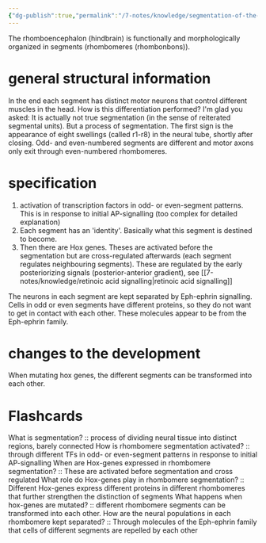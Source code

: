 ```yaml
---
{"dg-publish":true,"permalink":"/7-notes/knowledge/segmentation-of-the-rhombenecephalon/","tags":["uni/fmb/dev"]}
---
```


The rhomboencephalon (hindbrain) is functionally and morphologically organized in segments (rhombomeres (rhombonbons)). 
# general structural information
In the end each segment has distinct motor neurons that control different muscles in the head. How is this differentiation performed? I'm glad you asked:
It is actually not true segmentation (in the sense of reiterated segmental units). But a process of segmentation. The first sign is the appearance of eight swellings (called r1-r8) in the neural tube, shortly after closing. Odd- and even-numbered segments are different and motor axons only exit through even-numbered rhombomeres. 
# specification
1. activation of transcription factors in odd- or even-segment patterns. This is in response to initial AP-signalling (too complex for detailed explanation)
2. Each segment has an 'identity'. Basically what this segment is destined to become.
3. Then there are Hox genes. Theses are activated before the segmentation but are cross-regulated afterwards (each segment regulates neighbouring segments). These are regulated by the early posteriorizing signals (posterior-anterior gradient), see [[7-notes/knowledge/retinoic acid signalling\|retinoic acid signalling]]

The neurons in each segment are kept separated by Eph-ephrin signalling. Cells in odd or even segments have different proteins, so they do not want to get in contact with each other. These molecules appear to be from the Eph-ephrin family.
# changes to the development
When mutating hox genes, the different segments can be transformed into each other.


# Flashcards
What is segmentation? :: process of dividing neural tissue into distinct regions, barely connected
How is rhombomere segmentation activated? :: through different TFs in odd- or even-segment patterns in response to initial AP-signalling
When are Hox-genes expressed in rhombomere segmentation? :: These are activated before segmentation and cross regulated
What role do Hox-genes play in rhombomere segmentation? :: Different Hox-genes express different proteins in different rhombomeres that further strengthen the distinction of segments
What happens when hox-genes are mutated? :: different rhombomere segments can be transformed into each other.
How are the neural populations in each rhombomere kept separated? :: Through molecules of the Eph-ephrin family that cells of different segments are repelled by each other